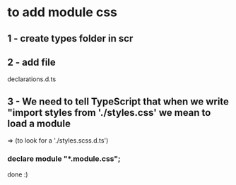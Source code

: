 # to add module css

## 1 - create types folder in scr

## 2 - add file

declarations.d.ts

## 3 - We need to tell TypeScript that when we write "import styles from './styles.css' we mean to load a module

=> (to look for a './styles.scss.d.ts')

### declare module "\*.module.css";

done :)
